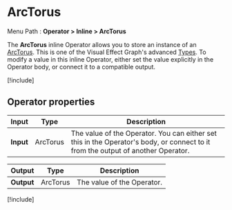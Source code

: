 # ArcTorus

Menu Path : **Operator > Inline > ArcTorus**

The **ArcTorus** inline Operator allows you to store an instance of an [ArcTorus](Type-ArcTorus.md). This is one of the Visual Effect Graph's advanced [Types](VisualEffectGraphTypeReference.md). To modify a value in this inline Operator, either set the value explicitly in the Operator body, or connect it to a compatible output.

[!include[](Snippets/Operator-InlineIntro.md)]


## Operator properties

| **Input** | **Type** | **Description**                                              |
| --------- | -------- | ------------------------------------------------------------ |
| **Input** | ArcTorus   | The value of the Operator. You can either set this in the Operator's body, or connect to it from the output of another Operator. |

| **Output** | **Type** | **Description**            |
| ---------- | -------- | -------------------------- |
| **Output** | ArcTorus   | The value of the Operator. |

[!include[](Snippets/Operator-InlineNotes.md)]

